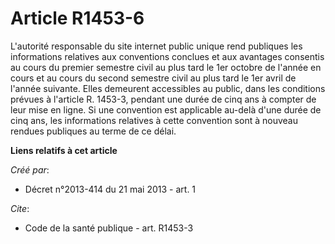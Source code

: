 # Article R1453-6

L'autorité responsable du site internet public unique rend publiques les informations relatives aux conventions conclues et
aux avantages consentis au cours du premier semestre civil au plus tard le 1er octobre de l'année en cours et au cours du
second semestre civil au plus tard le 1er avril de l'année suivante. Elles demeurent accessibles au public, dans les
conditions prévues à l'article R. 1453-3, pendant une durée de cinq ans à compter de leur mise en ligne. Si une convention
est applicable au-delà d'une durée de cinq ans, les informations relatives à cette convention sont à nouveau rendues
publiques au terme de ce délai.

**Liens relatifs à cet article**

_Créé par_:

  - Décret n°2013-414 du 21 mai 2013 - art. 1

_Cite_:

  - Code de la santé publique - art. R1453-3
